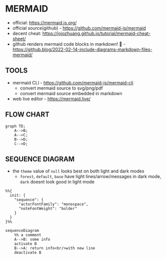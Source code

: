 # MERMAID
- official: https://mermaid.js.org/
- official source(github) - https://github.com/mermaid-js/mermaid
- decent cheat: https://jojozhuang.github.io/tutorial/mermaid-cheat-sheet/ 
- github renders mermaid code blocks in markdown! 💛 - https://github.blog/2022-02-14-include-diagrams-markdown-files-mermaid/

## TOOLS
- mermaid CLI - https://github.com/mermaid-js/mermaid-cli
    - convert mermaid source to svg/png/pdf
    - convert mermaid source embedded in markdown
- web live editor - https://mermaid.live/

## FLOW CHART
```mermaid
graph TD;
    A-->B;
    A-->C;
    B-->D;
    C-->D;
```

## SEQUENCE DIAGRAM
- the `theme` value of `null` looks best on both light and dark modes
    - `forest`, `default`, `base` have light lines/arrow/messages in dark mode, `dark` doesnt look good in light mode
```mermaid
%%{
  init: {
    "sequence": {
      "actorFontFamily": "monospace",
      "noteFontWeight": "bolder"
    }
  }
}%%

sequenceDiagram
    %% a comment
    A-->B: some info
    activate B
    B-->A: return info<br/>with new line
    deactivate B
```
